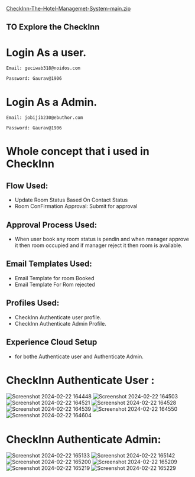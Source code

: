 
[CheckInn-The-Hotel-Managemet-System-main.zip](https://github.com/gauravxlokhande/CheckInn-The-Hotel-Managemet-System/files/15488863/CheckInn-The-Hotel-Managemet-System-main.zip)



## TO Explore the CheckInn 

# Login As a user.
```
Email: geciwab318@noidos.com
```
```
Password: Gaurav@1906
```

# Login As a Admin.
```
Email: jobijib230@ebuthor.com
```
```
Password: Gaurav@1906
```



# Whole concept that i used in CheckInn

## Flow Used:
- Update Room Status Based On Contact Status
- Room ConFirmation Approval: Submit for approval

## Approval Process Used:
- When user book any room status is pendin and when manager approve it then room occupied and if manager reject it then room is available.

## Email Templates Used: 
- Email Template for room Booked
- Email Template For Rom rejected

## Profiles Used:
- CheckInn Authenticate user profile.
- CheckInn Authenticate Admin Profile.

## Experience Cloud Setup
- for bothe Authenticate user and Authenticate Admin.


# CheckInn Authenticate User :
![Screenshot 2024-02-22 164448](https://github.com/gaurravlokhande/CheckInn-The-Hotel-Managemet-System/assets/119065314/3377bdd3-43d2-4fff-bbcc-ab64cc1b2861)
![Screenshot 2024-02-22 164503](https://github.com/gaurravlokhande/CheckInn-The-Hotel-Managemet-System/assets/119065314/ce7aa7b3-6f51-42f0-8aef-3ce55030bdc2)
![Screenshot 2024-02-22 164521](https://github.com/gaurravlokhande/CheckInn-The-Hotel-Managemet-System/assets/119065314/b0f64794-3e5a-4373-afd9-b4ed93eecbd4)
![Screenshot 2024-02-22 164528](https://github.com/gaurravlokhande/CheckInn-The-Hotel-Managemet-System/assets/119065314/8a6b8285-7d64-4a6a-b2e7-f2011875d2b1)
![Screenshot 2024-02-22 164539](https://github.com/gaurravlokhande/CheckInn-The-Hotel-Managemet-System/assets/119065314/c86296e2-b7f1-482c-bd2a-faf28bd66f7f)
![Screenshot 2024-02-22 164550](https://github.com/gaurravlokhande/CheckInn-The-Hotel-Managemet-System/assets/119065314/02dd983c-eaa5-495a-86a5-2458ef10fecd)
![Screenshot 2024-02-22 164604](https://github.com/gaurravlokhande/CheckInn-The-Hotel-Managemet-System/assets/119065314/15d2ea65-f1ac-4209-9e08-22ac0cc1b761)



# CheckInn Authenticate Admin:
![Screenshot 2024-02-22 165133](https://github.com/gaurravlokhande/CheckInn-The-Hotel-Managemet-System/assets/119065314/6090f4af-6c42-4e2c-9df8-b29c7ab6f25c)
![Screenshot 2024-02-22 165142](https://github.com/gaurravlokhande/CheckInn-The-Hotel-Managemet-System/assets/119065314/fddb26e7-514a-47f3-ae6b-b06b6d182c64)
![Screenshot 2024-02-22 165200](https://github.com/gaurravlokhande/CheckInn-The-Hotel-Managemet-System/assets/119065314/2b414c56-12e3-4fa8-8c29-11f869390b4f)
![Screenshot 2024-02-22 165209](https://github.com/gaurravlokhande/CheckInn-The-Hotel-Managemet-System/assets/119065314/16cb3302-cc7c-4eef-b540-ef17ca47c30d)
![Screenshot 2024-02-22 165219](https://github.com/gaurravlokhande/CheckInn-The-Hotel-Managemet-System/assets/119065314/4294a88e-fc0f-489e-bb1e-41e442523816)
![Screenshot 2024-02-22 165229](https://github.com/gaurravlokhande/CheckInn-The-Hotel-Managemet-System/assets/119065314/1c1c99b3-1353-43fa-9d7e-af3f5846eab2)












